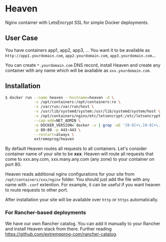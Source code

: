 # Heaven
Nginx container with LetsEncrypt SSL for simple Docker deployments.

## User Case
You have containers app1, app2, app3, ... You want it to be available as `http://app1.yourdomain.com`, `app2.yourdomain.com`, `app3.yourdomain.com`...

You can create `*.yourdomain.com` DNS record, install Heaven and create any container with any name which will be available as `xxx.yourdomain.com`.

## Installation

```bash
$ docker run --name heaven --hostname=heaven -d \
             -v /opt/containers:/opt/containers:ro \
             -v /var/run:/var/run/host \
             -v /usr/lib/systemd/system:/usr/lib/systemd/system/host \
             -v /opt/containers/nginx/etc/letsencrypt:/etc/letsencrypt \
             --cap-add=NET_ADMIN \
             -e DOCKER_VERSION=`docker -v | grep -oE '[0-9]+\.[0-9]+\.[0-9]+'` \
             -p 80:80 -p 443:443 \
             --restart=always \
             extremeprog/heaven                       
```

By default Heaven routes all requests to all containers. Let's consider container name of your site to be **xxx**.
Heaven will route all requests that come to xxx.any.com, xxx.many.any.com (any zone) to your container on port 80.

Heaven reads additional nginx configurations for your site from `/opt/containers/xxx/nginx` folder. You should just add the file with any name with `.conf` extention. For example, it can be useful if you want heaven to route requests to other port.

After installation your site will be available over `http` or `https` automatically.

### For Rancher-based deployments
We have our own Rancher catalog. You can add it manually to your Rancher and install Heaven stack from there. Further reading https://github.com/extremeprog-com/rancher-catalog.
